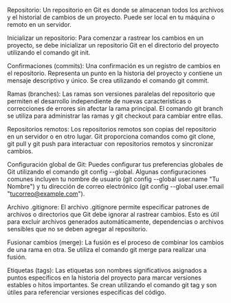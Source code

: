 Repositorio: Un repositorio en Git es donde se almacenan todos los archivos y el historial de cambios de un proyecto. Puede ser local en tu máquina o remoto en un servidor.

Inicializar un repositorio: Para comenzar a rastrear los cambios en un proyecto, se debe inicializar un repositorio Git en el directorio del proyecto utilizando el comando git init.

Confirmaciones (commits): Una confirmación es un registro de cambios en el repositorio. Representa un punto en la historia del proyecto y contiene un mensaje descriptivo y único. Se crea utilizando el comando git commit.

Ramas (branches): Las ramas son versiones paralelas del repositorio que permiten el desarrollo independiente de nuevas características o correcciones de errores sin afectar la rama principal. El comando git branch se utiliza para administrar las ramas y git checkout para cambiar entre ellas.

Repositorios remotos: Los repositorios remotos son copias del repositorio en un servidor o en otro lugar. Git proporciona comandos como git clone, git pull y git push para interactuar con repositorios remotos y sincronizar cambios.

Configuración global de Git: Puedes configurar tus preferencias globales de Git utilizando el comando git config --global. Algunas configuraciones comunes incluyen tu nombre de usuario (git config --global user.name "Tu Nombre") y tu dirección de correo electrónico (git config --global user.email "tucorreo@example.com").

Archivo .gitignore: El archivo .gitignore permite especificar patrones de archivos o directorios que Git debe ignorar al rastrear cambios. Esto es útil para excluir archivos generados automáticamente, dependencias o archivos sensibles que no se deben agregar al repositorio.

Fusionar cambios (merge): La fusión es el proceso de combinar los cambios de una rama en otra. Se utiliza el comando git merge para realizar una fusión.

Etiquetas (tags): Las etiquetas son nombres significativos asignados a puntos específicos en la historia del proyecto para marcar versiones estables o hitos importantes. Se crean utilizando el comando git tag y son útiles para referenciar versiones específicas del código.




